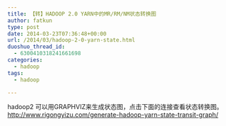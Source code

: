 ```yaml
---
title: 【转】HADOOP 2.0 YARN中的MR/RM/NM状态转换图
author: fatkun
type: post
date: 2014-03-23T07:36:48+00:00
url: /2014/03/hadoop-2-0-yarn-state.html
duoshuo_thread_id:
  - 6300410318241661698
categories:
  - hadoop
tags:
  - hadoop

---
```

hadoop2 可以用GRAPHVIZ来生成状态图，点击下面的连接查看状态转换图。
<a href="http://www.rigongyizu.com/generate-hadoop-yarn-state-transit-graph/" target="_blank">http://www.rigongyizu.com/generate-hadoop-yarn-state-transit-graph/</a>